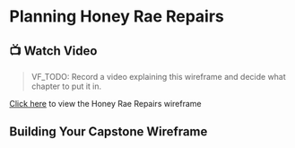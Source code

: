# Planning Honey Rae Repairs

## 📺 Watch Video
> VF_TODO: Record a video explaining this wireframe and decide what chapter to put it in.

[Click here](https://miro.com/app/board/uXjVMucRFUc=/?share_link_id=556612065166) to view the Honey Rae Repairs wireframe

## Building Your Capstone Wireframe